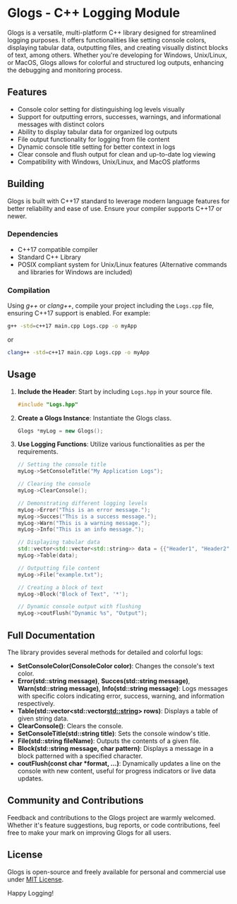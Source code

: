 # Glogs - C++ Logging Module

Glogs is a versatile, multi-platform C++ library designed for streamlined logging purposes. It offers functionalities like setting console colors, displaying tabular data, outputting files, and creating visually distinct blocks of text, among others. Whether you're developing for Windows, Unix/Linux, or MacOS, Glogs allows for colorful and structured log outputs, enhancing the debugging and monitoring process.

## Features

- Console color setting for distinguishing log levels visually
- Support for outputting errors, successes, warnings, and informational messages with distinct colors
- Ability to display tabular data for organized log outputs
- File output functionality for logging from file content
- Dynamic console title setting for better context in logs
- Clear console and flush output for clean and up-to-date log viewing
- Compatibility with Windows, Unix/Linux, and MacOS platforms

## Building
Glogs is built with C++17 standard to leverage modern language features for better reliability and ease of use. Ensure your compiler supports C++17 or newer.

### Dependencies
- C++17 compatible compiler
- Standard C++ Library
- POSIX compliant system for Unix/Linux features (Alternative commands and libraries for Windows are included)

### Compilation
Using *g++* or *clang++*, compile your project including the `Logs.cpp` file, ensuring C++17 support is enabled. For example:

```sh
g++ -std=c++17 main.cpp Logs.cpp -o myApp
```

or

```sh
clang++ -std=c++17 main.cpp Logs.cpp -o myApp
```

## Usage

1. **Include the Header**: Start by including `Logs.hpp` in your source file.
    ```cpp
    #include "Logs.hpp"
    ```

2. **Create a Glogs Instance**: Instantiate the Glogs class.
    ```cpp
    Glogs *myLog = new Glogs();
    ```

3. **Use Logging Functions**: Utilize various functionalities as per the requirements.
    ```cpp
    // Setting the console title
    myLog->SetConsoleTitle("My Application Logs");
    
    // Clearing the console
    myLog->ClearConsole();
    
    // Demonstrating different logging levels
    myLog->Error("This is an error message.");
    myLog->Succes("This is a success message.");
    myLog->Warn("This is a warning message.");
    myLog->Info("This is an info message.");
    
    // Displaying tabular data
    std::vector<std::vector<std::string>> data = {{"Header1", "Header2"}, {"Content1", "Content2"}};
    myLog->Table(data);
    
    // Outputting file content
    myLog->File("example.txt");
    
    // Creating a block of text
    myLog->Block("Block of Text", '*');
    
    // Dynamic console output with flushing
    myLog->coutFlush("Dynamic %s", "Output");
    ```

## Full Documentation
The library provides several methods for detailed and colorful logs:

- **SetConsoleColor(ConsoleColor color)**: Changes the console's text color.
- **Error(std::string message)**, **Succes(std::string message)**, **Warn(std::string message)**, **Info(std::string message)**: Logs messages with specific colors indicating error, success, warning, and information respectively.
- **Table(std::vector<std::vector<std::string>> rows)**: Displays a table of given string data.
- **ClearConsole()**: Clears the console.
- **SetConsoleTitle(std::string title)**: Sets the console window's title.
- **File(std::string fileName)**: Outputs the contents of a given file.
- **Block(std::string message, char pattern)**: Displays a message in a block patterned with a specified character.
- **coutFlush(const char *format, ...)**: Dynamically updates a line on the console with new content, useful for progress indicators or live data updates.

## Community and Contributions
Feedback and contributions to the Glogs project are warmly welcomed. Whether it's feature suggestions, bug reports, or code contributions, feel free to make your mark on improving Glogs for all users.

## License
Glogs is open-source and freely available for personal and commercial use under [MIT License](https://opensource.org/licenses/MIT).

Happy Logging!